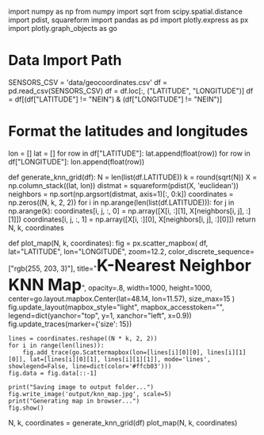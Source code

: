 import numpy as np
from numpy import sqrt
from scipy.spatial.distance import pdist, squareform
import pandas as pd
import plotly.express as px
import plotly.graph_objects as go

# Data Import Path
SENSORS_CSV = 'data/geocoordinates.csv'
df = pd.read_csv(SENSORS_CSV)
df = df.loc[:, ("LATITUDE", "LONGITUDE")]
df = df[(df["LATITUDE"] != "NEIN") & (df["LONGITUDE"] != "NEIN")]

# Format the latitudes and longitudes
lon = []
lat = []
for row in df["LATITUDE"]:
    lat.append(float(row))
for row in df["LONGITUDE"]:
    lon.append(float(row))

def generate_knn_grid(df):
    N = len(list(df.LATITUDE))
    k = round(sqrt(N))
    X = np.column_stack((lat, lon))
    distmat = squareform(pdist(X, 'euclidean'))
    neighbors = np.sort(np.argsort(distmat, axis=1)[:, 0:k])
    coordinates = np.zeros((N, k, 2, 2))
    for i in np.arange(len(list(df.LATITUDE))):
        for j in np.arange(k):
            coordinates[i, j, :, 0] = np.array([X[i, :][1], X[neighbors[i, j], :][1]])
            coordinates[i, j, :, 1] = np.array([X[i, :][0], X[neighbors[i, j], :][0]])
    return N, k, coordinates

def plot_map(N, k, coordinates):
    fig = px.scatter_mapbox(
        df,
        lat="LATITUDE",
        lon="LONGITUDE",
        zoom=12.2,
        color_discrete_sequence=["rgb(255, 203, 3)"],
        title="<span style='font-size: 32px;'><b>K-Nearest Neighbor KNN Map</b></span>",
        opacity=.8,
        width=1000,
        height=1000,
        center=go.layout.mapbox.Center(lat=48.14, lon=11.57),
        size_max=15
    )
    fig.update_layout(mapbox_style="light", mapbox_accesstoken="", legend=dict(yanchor="top", y=1, xanchor="left", x=0.9))
    fig.update_traces(marker={'size': 15})

    lines = coordinates.reshape((N * k, 2, 2))
    for i in range(len(lines)):
        fig.add_trace(go.Scattermapbox(lon=[lines[i][0][0], lines[i][1][0]], lat=[lines[i][0][1], lines[i][1][1]], mode='lines', showlegend=False, line=dict(color='#ffcb03')))
    fig.data = fig.data[::-1]

    print("Saving image to output folder...")
    fig.write_image('output/knn_map.jpg', scale=5)
    print("Generating map in browser...")
    fig.show()

N, k, coordinates = generate_knn_grid(df)
plot_map(N, k, coordinates)
